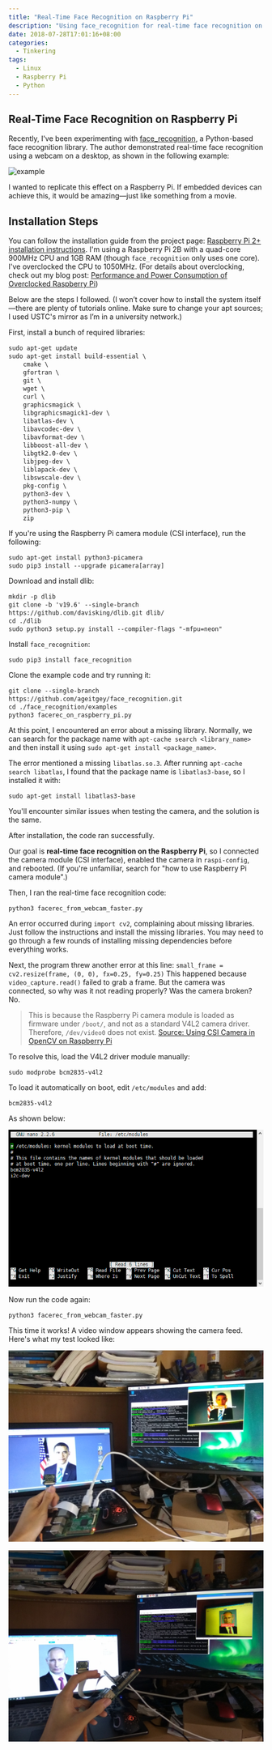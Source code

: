 ```yaml
---
title: "Real-Time Face Recognition on Raspberry Pi"
description: "Using face_recognition for real-time face recognition on Raspberry Pi"
date: 2018-07-28T17:01:16+08:00
categories:
  - Tinkering
tags:
  - Linux
  - Raspberry Pi
  - Python
---
```


## Real-Time Face Recognition on Raspberry Pi

Recently, I've been experimenting with [face_recognition](https://github.com/ageitgey/face_recognition), a Python-based face recognition library. The author demonstrated real-time face recognition using a webcam on a desktop, as shown in the following example:

![example](https://cloud.githubusercontent.com/assets/896692/24430398/36f0e3f0-13cb-11e7-8258-4d0c9ce1e419.gif)

I wanted to replicate this effect on a Raspberry Pi. If embedded devices can achieve this, it would be amazing—just like something from a movie.

## Installation Steps

You can follow the installation guide from the project page: [Raspberry Pi 2+ installation instructions](https://gist.github.com/ageitgey/1ac8dbe8572f3f533df6269dab35df65). I'm using a Raspberry Pi 2B with a quad-core 900MHz CPU and 1GB RAM (though `face_recognition` only uses one core). I've overclocked the CPU to 1050MHz. (For details about overclocking, check out my blog post: [Performance and Power Consumption of Overclocked Raspberry Pi](https://blog.csdn.net/imdyf/article/details/52172170))

Below are the steps I followed. (I won’t cover how to install the system itself—there are plenty of tutorials online. Make sure to change your apt sources; I used USTC's mirror as I’m in a university network.)

First, install a bunch of required libraries:

```shell
sudo apt-get update
sudo apt-get install build-essential \
    cmake \
    gfortran \
    git \
    wget \
    curl \
    graphicsmagick \
    libgraphicsmagick1-dev \
    libatlas-dev \
    libavcodec-dev \
    libavformat-dev \
    libboost-all-dev \
    libgtk2.0-dev \
    libjpeg-dev \
    liblapack-dev \
    libswscale-dev \
    pkg-config \
    python3-dev \
    python3-numpy \
    python3-pip \
    zip
````

If you're using the Raspberry Pi camera module (CSI interface), run the following:

```shell
sudo apt-get install python3-picamera
sudo pip3 install --upgrade picamera[array]
```

Download and install dlib:

```shell
mkdir -p dlib
git clone -b 'v19.6' --single-branch https://github.com/davisking/dlib.git dlib/
cd ./dlib
sudo python3 setup.py install --compiler-flags "-mfpu=neon"
```

Install `face_recognition`:

```shell
sudo pip3 install face_recognition
```

Clone the example code and try running it:

```shell
git clone --single-branch https://github.com/ageitgey/face_recognition.git
cd ./face_recognition/examples
python3 facerec_on_raspberry_pi.py
```

At this point, I encountered an error about a missing library. Normally, we can search for the package name with `apt-cache search <library_name>` and then install it using `sudo apt-get install <package_name>`.

The error mentioned a missing `libatlas.so.3`. After running `apt-cache search libatlas`, I found that the package name is `libatlas3-base`, so I installed it with:

```shell
sudo apt-get install libatlas3-base
```

You'll encounter similar issues when testing the camera, and the solution is the same.

After installation, the code ran successfully.

Our goal is **real-time face recognition on the Raspberry Pi**, so I connected the camera module (CSI interface), enabled the camera in `raspi-config`, and rebooted. (If you're unfamiliar, search for "how to use Raspberry Pi camera module".)

Then, I ran the real-time face recognition code:

```shell
python3 facerec_from_webcam_faster.py
```

An error occurred during `import cv2`, complaining about missing libraries. Just follow the instructions and install the missing libraries. You may need to go through a few rounds of installing missing dependencies before everything works.

Next, the program threw another error at this line:
`small_frame = cv2.resize(frame, (0, 0), fx=0.25, fy=0.25)`
This happened because `video_capture.read()` failed to grab a frame. But the camera was connected, so why was it not reading properly? Was the camera broken? No.

> This is because the Raspberry Pi camera module is loaded as firmware under `/boot/`, and not as a standard V4L2 camera driver. Therefore, `/dev/video0` does not exist.
> [Source: Using CSI Camera in OpenCV on Raspberry Pi](https://blog.csdn.net/deiki/article/details/71123947)

To resolve this, load the V4L2 driver module manually:

```shell
sudo modprobe bcm2835-v4l2
```

To load it automatically on boot, edit `/etc/modules` and add:

```
bcm2835-v4l2
```

As shown below:

![Auto-load module on boot](20170503152728524.png)

Now run the code again:

```shell
python3 facerec_from_webcam_faster.py
```

This time it works! A video window appears showing the camera feed. Here's what my test looked like:

![Obama test](20180728165912308.png)

![Putin test](20180728165709764.png)
